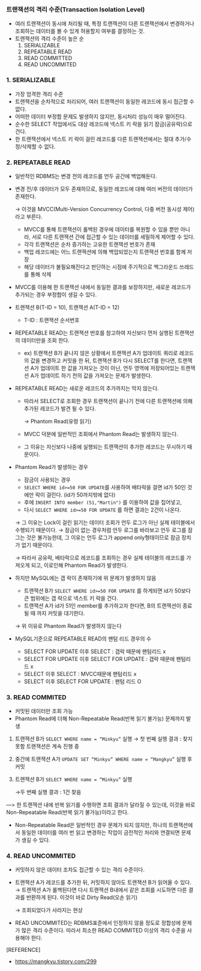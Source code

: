 ### 트랜잭션의 격리 수준(Transaction Isolation Level)

- 여러 트랜잭션이 동시에 처리될 때, 특정 트랜잭션이 다른 트랜잭션에서 변경하거나 조회하는 데이터를 볼 수 있게 허용할지 여부를 결정하는 것.
- 트랜잭션의 격리 수준이 높은 순
    1. SERIALIZABLE
    2. REPEATABLE READ
    3. READ COMMITTED
    4. READ UNCOMMITED

### 1. SERIALIZABLE

- 가장 엄격한 격리 수준
- 트랜잭션을 순차적으로 처리되어, 여러 트랜잭션이 동일한 레코드에 동시 접근할 수 없다.
- 어떠한 데이터 부정합 문제도 발생하지 않지만, 동시처리 성능이 매우 떨어진다.
- 순수한 SELECT 작업에서도 대상 레코드에 넥스트 키 락을 읽기 잠금(공유락)으로 건다.
- 한 트랜잭션에서 넥스트 키 락이 걸린 레코드를 다른 트랜잭션에서는 절대 추가/수정/삭제할 수 없다.

### 2. REPEATABLE READ

- 일반적인 RDBMS는 변경 전의 레코드를 언두 공간에 백업해둔다.
- 변경 전/후 데이터가 모두 존재하므로, 동일한 레코드에 대해 여러 버전의 데이터가 존재한다.

  → 이것을 MVCC(Multi-Version Concurrency Control, 다중 버전 동시성 제어)라고 부른다.

    - MVCC를 통해 트랜잭션이 롤백된 경우에 데이터를 복원할 수 있을 뿐만 아니라, 서로 다른 트랜잭션 간에 접근할 수 있는 데이터를 세밀하게 제어할 수 있다.
    - 각각 트랜잭션은 순차 증가하는 고유한 트랜잭션 번호가 존재
    - 백업 레코드에는 어느 트랜잭션에 의해 백업되었는지 트랜잭션 번호를 함께 저장
    - 해당 데이터가 불필요해진다고 판단하는 시점에 주기적으로 백그라운드 쓰레드를 통해 삭제

- MVCC를 이용해 한 트랜잭션 내에서 동일한 결과를 보장하지만, 새로운 레코드가 추가되는 경우 부정합이 생길 수 있다.

- 트랜잭션 B(T-ID = 10), 트랜잭션 A(T-ID = 12)
    - T-ID : 트랜잭션 순서번호
- REPEATABLE READ는 트랜잭션 번호를 참고하여 자신보다 먼저 실행된 트랜잭션의 데이터만을 조회 한다.
    - ex) 트랜잭션 B가 끝나지 않은 상황에서 트랜잭션 A가 업데이트 쿼리로 레코드의 값을 변경하고 커밋을 한 뒤, 트랜잭션 B가 다시 SELECT를 한다면, 트랜잭션 A가 업데이트 한 값을 가져오는 것이 아닌, 언두 영역에 저장되어있는 트랜잭션 A가 업데이트 하기 전의 값을 가져오는 문제가 발생한다.

- REPEATABLE READ는 새로운 레코드의 추가까지는 막지 않는다.
    - 따라서 SELECT로 조회한 경우 트랜잭션이 끝나기 전에 다른 트랜잭션에 의해 추가된 레코드가 발견 될 수 있다.

      → Phantom Read(유령 읽기)

    - MVCC 덕분에 일반적인 조회에서 Phantom Read는 발생하지 않는다.
    - 그 이유는 자신보다 나중에 실행되는 트랜잭션이 추가한 레코드는 무시하기 때문이다.

- Phantom Read가 발생하는 경우
    - 잠금이 사용되는 경우
    - `SELECT WHERE id>=50 FOR UPDATE`를 사용하여 배타락을 걸면 id가 50인 것에만 락이 걸린다. (id가 50까지밖에 없다)
    - 후에 `INSERT INTO member (51,"Martin")` 를 이용하여 값을 집어넣고,
    - 다시 `SELECT WHERE id>=50 FOR UPDATE` 를 하면 결과는 2건이 나온다.

  → 그 이유는 Lock이 걸린 읽기는 데이터 조회가 언두 로그가 아닌 실제 테이블에서 수행되기 때문이다.
  → 잠금이 없는 경우처럼 언두 로그를 바라보고 언두 로그를 잠그는 것은 불가능한데, 그 이유는 언두 로그가 append only형태이므로 잠금 장치가 없기 때문이다.

  → 따라서 공유락, 배타락으로 레코드를 조회하는 경우 실제 테이블의 레코드를 가져오게 되고, 이로인해 Phantom Read가 발생한다.

- 하지만 MySQL에는 갭 락이 존재하기에 위 문제가 발생하지 않음
    - 트랜잭션 B가 `SELECT WHERE id>=50 FOR UPDATE` 를 하게되면 id가 50보다 큰 범위에는 갭 락으로 넥스트 키 락을 건다.
    - 트랜잭션 A가 id가 51인 member를 추가하고자 한다면, B의 트랜잭션이 종료될 때 까지 커밋을 대기한다.

  → 위 이유로 Phantom Read가 발생하지 않는다


- MySQL기준으로 REPEATABLE READ의 팬텀 리드 경우의 수
    - SELECT FOR UPDATE 이후 SELECT : 갭락 때문에 팬텀리드 x
    - SELECT FOR UPDATE 이후 SELECT FOR UPDATE : 갭락 때문에 팬텀리드 x
    - SELECT 이후 SELECT : MVCC때문에 팬텀리드 x
    - SELECT 이후 SELECT FOR UPDATE : 팬텀 리드 O

### 3. READ COMMITED

- 커밋된 데이터만 조회 가능
- Phantom Read에 더해 Non-Repeatable Read(반복 읽기 불가능) 문제까지 발생
1. 트랜잭션 B가 `SELECT WHERE name = “Minkyu”` 실행
   → 첫 번째 실행 결과 : 찾지 못함
   트랜잭션은 계속 진행 중
2. 중간에 트랜잭션 A가 `UPDATE SET “Minkyu” WHERE name = “Mangkyu”` 실행 후 커밋
3. 트랜잭션 B가 `SELECT WHERE name = “Minkyu”` 실행

   →두 번째 실행 결과 : 1건 찾음


—> 한 트랜잭션 내에 반복 읽기를 수행하면 조회 결과가 달라질 수 있는데, 이것을 바로 Non-Repeatable Read(반복 읽기 불가능)이라고 한다.

- Non-Repeatable Read은 일반적인 경우 문제가 되지 않지만, 하나의 트랜잭션에서 동일한 데이터를 여러 번 읽고 변경하는 작업이 금전적인 처리와 연결되면 문제가 생길 수 있다.

### 4. READ UNCOMMITED

- 커밋하지 않은 데이터 조차도 접근할 수 있는 격리 수준이다.
- 트랜잭션 A가 레코드를 추가한 뒤, 커밋하지 않아도 트랜잭션 B가 읽어올 수 있다.
  → 트랜잭션 A가 롤백된다면 다시 트랜잭션 B내에서 같은 조회를 시도하면 다른 결과를 반환하게 된다. 이것이 바로 Dirty Read(오손 읽기)

  → 조회되었다가 사라지는 현상


- READ UNCOMMITED는 RDBMS표준에서 인정하지 않을 정도로 정합성에 문제가 많은 격리 수준이다. 따라서 최소한 READ COMMITED 이상의 격리 수준을 사용해야 한다.

[REFERENCE]
- https://mangkyu.tistory.com/299